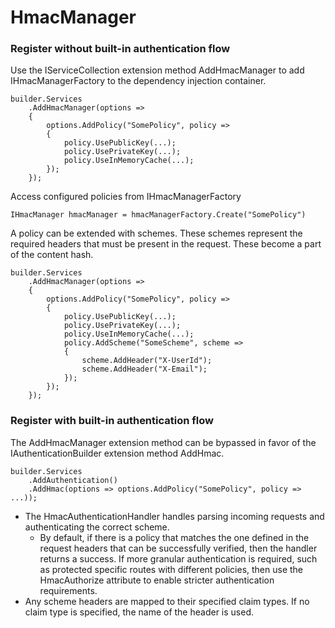 
# HmacManager


### Register without built-in authentication flow

Use the IServiceCollection extension method AddHmacManager to add IHmacManagerFactory to the dependency injection container. 

    builder.Services
        .AddHmacManager(options =>
        {
            options.AddPolicy("SomePolicy", policy =>
            {
                policy.UsePublicKey(...);
                policy.UsePrivateKey(...);
                policy.UseInMemoryCache(...);
            });
        });

Access configured policies from IHmacManagerFactory

    IHmacManager hmacManager = hmacManagerFactory.Create("SomePolicy")

A policy can be extended with schemes. These schemes represent the required headers that must be present in the request. These become a part of the content hash.

    builder.Services
        .AddHmacManager(options =>
        {
            options.AddPolicy("SomePolicy", policy =>
            {
                policy.UsePublicKey(...);
                policy.UsePrivateKey(...);
                policy.UseInMemoryCache(...);
                policy.AddScheme("SomeScheme", scheme =>
                {
                    scheme.AddHeader("X-UserId");
                    scheme.AddHeader("X-Email");
                });
            });
        });

### Register with built-in authentication flow

The AddHmacManager extension method can be bypassed in favor of the IAuthenticationBuilder extension method AddHmac. 

    builder.Services
        .AddAuthentication()
        .AddHmac(options => options.AddPolicy("SomePolicy", policy => ...));

- The HmacAuthenticationHandler handles parsing incoming requests and authenticating the correct scheme.
    - By default, if there is a policy that matches the one defined in the request headers that can be successfully verified, then the handler returns a success. If more granular authentication is required, such as protected specific routes with different policies, then use the HmacAuthorize attribute to enable stricter authentication requirements.
- Any scheme headers are mapped to their specified claim types. If no claim type is specified, the name of the header is used.
